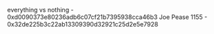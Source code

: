 everything vs nothing - 0xd0090373e80236adb6c07cf21b7395938cca46b3
Joe Pease 1155 - 0x32de225b3c22ab13309390d32921c25d2e5e7928